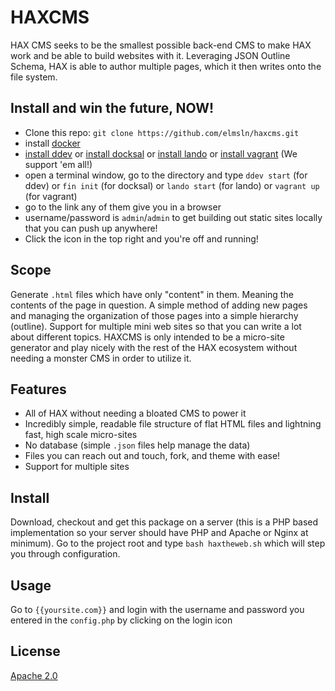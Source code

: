 # HAXCMS
HAX CMS seeks to be the smallest possible back-end CMS to make HAX work and be able to build websites with it. Leveraging JSON Outline Schema, HAX is able to author multiple pages, which it then writes onto the file system.

## Install and win the future, NOW!
- Clone this repo: `git clone https://github.com/elmsln/haxcms.git`
- install [docker](https://store.docker.com/search?type=edition&offering=community)
- [install ddev](https://ddev.readthedocs.io/en/latest/#installation) or [install docksal](https://docksal.io/installation/) or [install lando](https://docs.devwithlando.io/installation/installing.html) or [install vagrant](https://www.vagrantup.com/downloads.html) (We support 'em all!)
- open a terminal window, go to the directory and type `ddev start` (for ddev) or `fin init` (for docksal) or `lando start` (for lando) or `vagrant up` (for vagrant)
- go to the link any of them give you in a browser
- username/password is `admin`/`admin` to get building out static sites locally that you can push up anywhere!
- Click the icon in the top right and you're off and running!

## Scope
Generate `.html` files which have only "content" in them. Meaning the contents of the page in question. A simple method of adding new pages and managing the organization of those pages into a simple hierarchy (outline). Support for multiple mini web sites so that you can write a lot about different topics. HAXCMS is only intended to be a micro-site generator and play nicely with the rest of the HAX ecosystem without needing a monster CMS in order to utilize it.

## Features
- All of HAX without needing a bloated CMS to power it
- Incredibly simple, readable file structure of flat HTML files and lightning fast, high scale micro-sites
- No database (simple `.json` files help manage the data)
- Files you can reach out and touch, fork, and theme with ease!
- Support for multiple sites

## Install
Download, checkout and get this package on a server (this is a PHP based implementation so your server should have PHP and Apache or Nginx at minimum). Go to the project root and type `bash haxtheweb.sh` which will step you through configuration.

## Usage
Go to `{{yoursite.com}}` and login with the username and password you entered in the `config.php` by clicking on the login icon

## License
[Apache 2.0](LICENSE.md)
